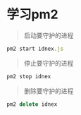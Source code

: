 # 学习pm2

> 启动要守护的进程

```js
pm2 start idnex.js
```

> 停止要守护的进程

```js
pm2 stop idnex
```

> 删除要守护的进程

```js
pm2 delete idnex
```
